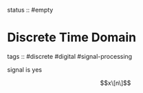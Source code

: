 status :: #empty 

# Discrete Time Domain

tags :: #discrete #digital #signal-processing

signal is yes

$$x\[n\]$$
